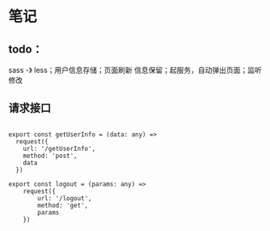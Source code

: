 # 笔记

## todo：
sass -》 less；用户信息存储；页面刷新 信息保留；起服务，自动弹出页面；监听修改

## 请求接口
```

export const getUserInfo = (data: any) =>
  request({
    url: '/getUserInfo',
    method: 'post',
    data
  })
  
export const logout = (params: any) =>
    request({
        url: '/logout',
        method: 'get',
        params
    })
```




